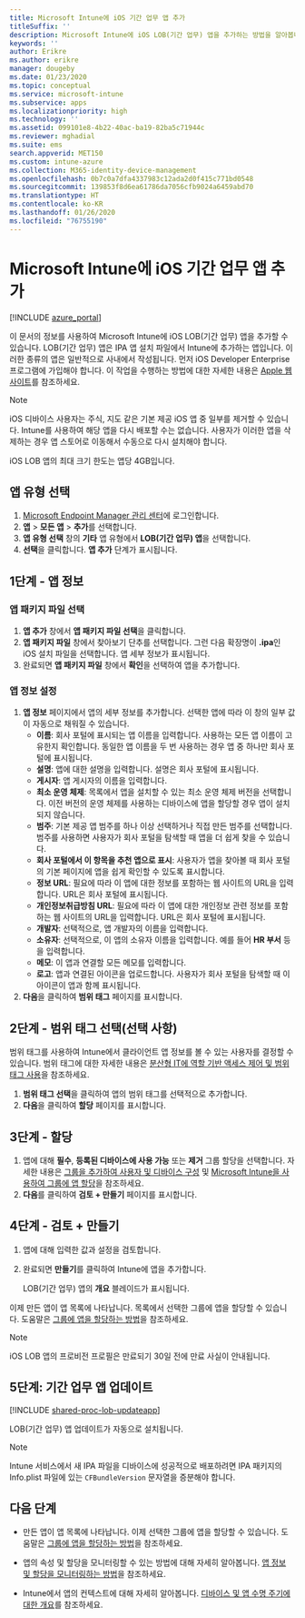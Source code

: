 ```yaml
---
title: Microsoft Intune에 iOS 기간 업무 앱 추가
titleSuffix: ''
description: Microsoft Intune에 iOS LOB(기간 업무) 앱을 추가하는 방법을 알아봅니다.
keywords: ''
author: Erikre
ms.author: erikre
manager: dougeby
ms.date: 01/23/2020
ms.topic: conceptual
ms.service: microsoft-intune
ms.subservice: apps
ms.localizationpriority: high
ms.technology: ''
ms.assetid: 099101e8-4b22-40ac-ba19-82ba5c71944c
ms.reviewer: mghadial
ms.suite: ems
search.appverid: MET150
ms.custom: intune-azure
ms.collection: M365-identity-device-management
ms.openlocfilehash: 0b7c0a7dfa4337983c12ada2d0f415c771bd0548
ms.sourcegitcommit: 139853f8d6ea61786da7056cfb9024a6459abd70
ms.translationtype: HT
ms.contentlocale: ko-KR
ms.lasthandoff: 01/26/2020
ms.locfileid: "76755190"
---
```

# <a name="add-an-ios-line-of-business-app-to-microsoft-intune"></a>Microsoft Intune에 iOS 기간 업무 앱 추가

[!INCLUDE [azure_portal](../includes/azure_portal.md)]

이 문서의 정보를 사용하여 Microsoft Intune에 iOS LOB(기간 업무) 앱을 추가할 수 있습니다. LOB(기간 업무) 앱은 IPA 앱 설치 파일에서 Intune에 추가하는 앱입니다. 이러한 종류의 앱은 일반적으로 사내에서 작성됩니다. 먼저 iOS Developer Enterprise 프로그램에 가입해야 합니다. 이 작업을 수행하는 방법에 대한 자세한 내용은 [Apple 웹사이트](https://developer.apple.com/programs/ios/enterprise/)를 참조하세요.

>[!NOTE]
>iOS 디바이스 사용자는 주식, 지도 같은 기본 제공 iOS 앱 중 일부를 제거할 수 있습니다. Intune를 사용하여 해당 앱을 다시 배포할 수는 없습니다. 사용자가 이러한 앱을 삭제하는 경우 앱 스토어로 이동해서 수동으로 다시 설치해야 합니다.
>
>iOS LOB 앱의 최대 크기 한도는 앱당 4GB입니다.

## <a name="select-the-app-type"></a>앱 유형 선택

1. [Microsoft Endpoint Manager 관리 센터](https://go.microsoft.com/fwlink/?linkid=2109431)에 로그인합니다.
2. **앱** > **모든 앱** > **추가**를 선택합니다.
3. **앱 유형 선택** 창의 **기타** 앱 유형에서 **LOB(기간 업무) 앱**을 선택합니다.
4. **선택**을 클릭합니다. **앱 추가** 단계가 표시됩니다.

## <a name="step-1---app-information"></a>1단계 - 앱 정보

### <a name="select-the-app-package-file"></a>앱 패키지 파일 선택

1. **앱 추가** 창에서 **앱 패키지 파일 선택**을 클릭합니다. 
2. **앱 패키지 파일** 창에서 찾아보기 단추를 선택합니다. 그런 다음 확장명이 **.ipa**인 iOS 설치 파일을 선택합니다.
   앱 세부 정보가 표시됩니다.
3. 완료되면 **앱 패키지 파일** 창에서 **확인**을 선택하여 앱을 추가합니다.

### <a name="set-app-information"></a>앱 정보 설정

1. **앱 정보** 페이지에서 앱의 세부 정보를 추가합니다. 선택한 앱에 따라 이 창의 일부 값이 자동으로 채워질 수 있습니다.
    - **이름**: 회사 포털에 표시되는 앱 이름을 입력합니다. 사용하는 모든 앱 이름이 고유한지 확인합니다. 동일한 앱 이름을 두 번 사용하는 경우 앱 중 하나만 회사 포털에 표시됩니다.
    - **설명**: 앱에 대한 설명을 입력합니다. 설명은 회사 포털에 표시됩니다.
    - **게시자**: 앱 게시자의 이름을 입력합니다.
    - **최소 운영 체제**: 목록에서 앱을 설치할 수 있는 최소 운영 체제 버전을 선택합니다. 이전 버전의 운영 체제를 사용하는 디바이스에 앱을 할당할 경우 앱이 설치되지 않습니다.
    - **범주**: 기본 제공 앱 범주를 하나 이상 선택하거나 직접 만든 범주를 선택합니다. 범주를 사용하면 사용자가 회사 포털을 탐색할 때 앱을 더 쉽게 찾을 수 있습니다.
    - **회사 포털에서 이 항목을 추천 앱으로 표시**: 사용자가 앱을 찾아볼 때 회사 포털의 기본 페이지에 앱을 쉽게 확인할 수 있도록 표시합니다.
    - **정보 URL**: 필요에 따라 이 앱에 대한 정보를 포함하는 웹 사이트의 URL을 입력합니다. URL은 회사 포털에 표시됩니다.
    - **개인정보취급방침 URL**: 필요에 따라 이 앱에 대한 개인정보 관련 정보를 포함하는 웹 사이트의 URL을 입력합니다. URL은 회사 포털에 표시됩니다.
    - **개발자**: 선택적으로, 앱 개발자의 이름을 입력합니다.
    - **소유자**: 선택적으로, 이 앱의 소유자 이름을 입력합니다. 예를 들어 **HR 부서** 등을 입력합니다.
    - **메모**: 이 앱과 연결할 모든 메모를 입력합니다.
    - **로고**: 앱과 연결된 아이콘을 업로드합니다. 사용자가 회사 포털을 탐색할 때 이 아이콘이 앱과 함께 표시됩니다.
2. **다음**을 클릭하여 **범위 태그** 페이지를 표시합니다.

## <a name="step-2---select-scope-tags-optional"></a>2단계 - 범위 태그 선택(선택 사항)
범위 태그를 사용하여 Intune에서 클라이언트 앱 정보를 볼 수 있는 사용자를 결정할 수 있습니다. 범위 태그에 대한 자세한 내용은 [분산형 IT에 역할 기반 액세스 제어 및 범위 태그 사용](../fundamentals/scope-tags.md)을 참조하세요.

1. **범위 태그 선택**을 클릭하여 앱의 범위 태그를 선택적으로 추가합니다. 
2. **다음**을 클릭하여 **할당** 페이지를 표시합니다.

## <a name="step-3---assignments"></a>3단계 - 할당

1. 앱에 대해 **필수**, **등록된 디바이스에 사용 가능** 또는 **제거** 그룹 할당을 선택합니다. 자세한 내용은 [그룹을 추가하여 사용자 및 디바이스 구성](~/fundamentals/groups-add.md) 및 [Microsoft Intune을 사용하여 그룹에 앱 할당](apps-deploy.md)을 참조하세요.
2. **다음**를 클릭하여 **검토 + 만들기** 페이지를 표시합니다. 

## <a name="step-4---review--create"></a>4단계 - 검토 + 만들기

1. 앱에 대해 입력한 값과 설정을 검토합니다.
2. 완료되면 **만들기**를 클릭하여 Intune에 앱을 추가합니다.

    LOB(기간 업무) 앱의 **개요** 블레이드가 표시됩니다.

이제 만든 앱이 앱 목록에 나타납니다. 목록에서 선택한 그룹에 앱을 할당할 수 있습니다. 도움말은 [그룹에 앱을 할당하는 방법](apps-deploy.md)을 참조하세요.

> [!NOTE]
> iOS LOB 앱의 프로비전 프로필은 만료되기 30일 전에 만료 사실이 안내됩니다.

## <a name="step-5-update-a-line-of-business-app"></a>5단계: 기간 업무 앱 업데이트

[!INCLUDE [shared-proc-lob-updateapp](../includes/shared-proc-lob-updateapp.md)]

LOB(기간 업무) 앱 업데이트가 자동으로 설치됩니다.

> [!NOTE]
> Intune 서비스에서 새 IPA 파일을 디바이스에 성공적으로 배포하려면 IPA 패키지의 Info.plist 파일에 있는 `CFBundleVersion` 문자열을 증분해야 합니다.

## <a name="next-steps"></a>다음 단계

- 만든 앱이 앱 목록에 나타납니다. 이제 선택한 그룹에 앱을 할당할 수 있습니다. 도움말은 [그룹에 앱을 할당하는 방법](apps-deploy.md)을 참조하세요.

- 앱의 속성 및 할당을 모니터링할 수 있는 방법에 대해 자세히 알아봅니다. [앱 정보 및 할당을 모니터링하는 방법](apps-monitor.md)을 참조하세요.

- Intune에서 앱의 컨텍스트에 대해 자세히 알아봅니다. [디바이스 및 앱 수명 주기에 대한 개요](../fundamentals/device-lifecycle.md)를 참조하세요.
